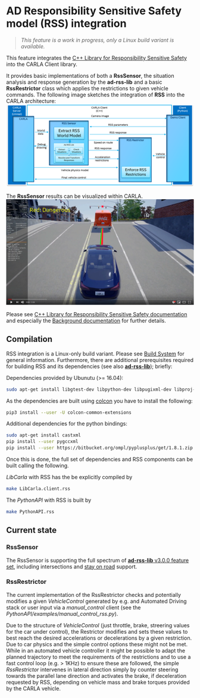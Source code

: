 <h1>AD Responsibility Sensitive Safety model (RSS) integration</h1>

> _This feature is a work in progress, only a Linux build variant is available._

This feature integrates the [C++ Library for Responsibility Sensitive Safety](https://github.com/intel/ad-rss-lib) into the CARLA Client library.

It provides basic implementations of both a **RssSensor**, the situation analysis and response generation by the **ad-rss-lib** and a basic **RssRestrictor** class which applies the restrictions to given vehicle commands.
The following image sketches the integration of **RSS** into the CARLA architecture:
![Interate RSS into CARLA](img/rss_carla_integration_architecture.png)

The **RssSensor** results can be visualized within CARLA.
[![RSS sensor in CARLA](img/rss_carla_integration.png)](https://www.youtube.com/watch?v=UxKPXPT2T8Q)

Please see [C++ Library for Responsibility Sensitive Safety documentation](https://intel.github.io/ad-rss-lib/) and especially the [Background documentation](https://intel.github.io/ad-rss-lib/ad_rss/Overview/) for further details.

<h2>Compilation</h2>

RSS integration is a Linux-only build variant.
Please see [Build System](build_system.md) for general information.
Furthermore, there are additional prerequisites required for building RSS and its dependencies (see also [**ad-rss-lib**](https://intel.github.io/ad-rss-lib/BUILDING)); briefly:

Dependencies provided by Ubunutu (>= 16.04):
```sh
sudo apt-get install libgtest-dev libpython-dev libpugixml-dev libproj-dev libtbb-dev
```

As the dependencies are built using [colcon](https://colcon.readthedocs.io/en/released/user/installation.html) you have to install the following:
```sh
pip3 install --user -U colcon-common-extensions
```

Additional dependencies for the python bindings:
```sh
sudo apt-get install castxml
pip install --user pygccxml
pip install --user https://bitbucket.org/ompl/pyplusplus/get/1.8.1.zip
```

Once this is done, the full set of dependencies and RSS components can be built calling the following.

_LibCarla_ with RSS has the be explicitly compiled by

```sh
make LibCarla.client.rss
```

The _PythonAPI_ with RSS is built by

```sh
make PythonAPI.rss
```

<h2>Current state</h2>

<h3>RssSensor</h3>

The RssSensor is supporting the full spectrum of [**ad-rss-lib** v3.0.0 feature set](https://intel.github.io/ad-rss-lib/RELEASE_NOTES_AND_DISCLAIMERS), including intersections and [stay on road](https://intel.github.io/ad-rss-lib/ad_rss_map_integration/HandleRoadBoundaries/) support.

<h3>RssRestrictor</h3>

The current implementation of the RssRestrictor checks and potentially modifies a given _VehicleControl_ generated by e.g. and Automated Driving stack or user input via a _manual_control_ client (see the _PythonAPI/examples/manual_control_rss.py_).

Due to the structure of _VehicleControl_ (just throttle, brake, streering values for the car under control), the Restrictor modifies and sets these values to best reach the desired accelerations or decelerations by a given restriction. Due to car physics and the simple control options these might not be met. While in an automated vehicle controller it might be possible to adapt the planned trajectory to meet the requirements of the restrictions and to use a fast control loop (e.g. > 1KHz) to ensure these are followed, the simple _RssRestrictor_ intervenes in lateral direction simply by counter steering towards the parallel lane direction and activates the brake, if deceleration requested by RSS, depending on vehicle mass and brake torques provided by the CARLA vehicle.
